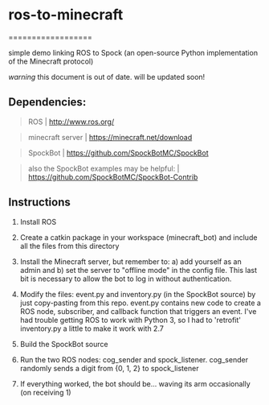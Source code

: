 
# ros-to-minecraft
==================

simple demo linking ROS to Spock (an open-source Python implementation of the Minecraft protocol)

*warning* this document is out of date. will be updated soon!


Dependencies:
-------------

> ROS | http://www.ros.org/

> minecraft server | https://minecraft.net/download

> SpockBot | https://github.com/SpockBotMC/SpockBot

> also the SpockBot examples may be helpful: | https://github.com/SpockBotMC/SpockBot-Contrib


Instructions
------------

1. Install ROS

2. Create a catkin package in your workspace (minecraft_bot) and include all the files from this directory

3. Install the Minecraft server, but remember to: a) add yourself as an admin and b) set the server to "offline mode" in the config file. This last bit is necessary to allow the bot to log in without authentication.

4. Modify the files: event.py and inventory.py (in the SpockBot source) by just copy-pasting from this repo. event.py contains new code to create a ROS node, subscriber, and callback function that triggers an event. I've had trouble getting ROS to work with Python 3, so I had to 'retrofit' inventory.py a little to make it work with 2.7

5. Build the SpockBot source

6. Run the two ROS nodes: cog_sender and spock_listener. cog_sender randomly sends a digit from {0, 1, 2} to spock_listener

7. If everything worked, the bot should be... waving its arm occasionally (on receiving 1)


